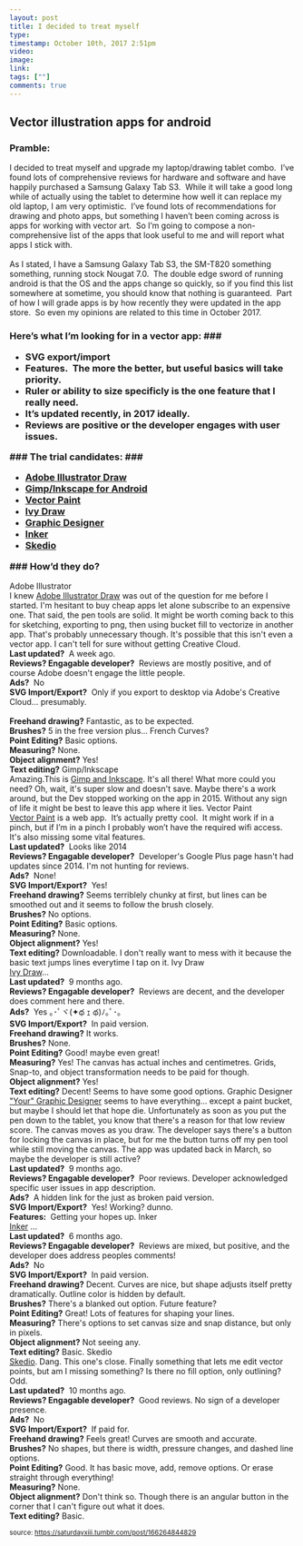 ```yaml
---
layout: post
title: I decided to treat myself 
type: 
timestamp: October 10th, 2017 2:51pm
video: 
image: 
link: 
tags: [""]
comments: true
---
```

## Vector illustration apps for android ##
### Pramble: ###
I decided to treat myself and upgrade my laptop/drawing tablet combo.  I’ve found lots of comprehensive reviews for hardware and software and have happily purchased a Samsung Galaxy Tab S3.  While it will take a good long while of actually using the tablet to determine how well it can replace my old laptop, I am very optimistic.  I’ve found lots of recommendations for drawing and photo apps, but something I haven’t been coming across is apps for working with vector art.  So I’m going to compose a non-comprehensive list of the apps that look useful to me and will report what apps I stick with.<br/><br/>As I stated, I have a Samsung Galaxy Tab S3, the SM-T820 something something, running stock Nougat 7.0.  The double edge sword of running android is that the OS and the apps change so quickly, so if you find this list somewhere at sometime, you should know that nothing is guaranteed.  Part of how I will grade apps is by how recently they were updated in the app store.  So even my opinions are related to this time in October 2017.  
### Here’s what I’m looking for in a vector app: ###<ul><li>SVG export/import</li><li>Features.  The more the better, but useful basics will take priority.<br/></li><li>Ruler or ability to size specificly is the one feature that I really need.</li><li>It’s updated recently, in 2017 ideally.<br/></li><li>Reviews are positive or the developer engages with user issues.<br/></li></ul>### The trial candidates: ###<ul><li><a href="#adobeillustrator" target="_blank">Adobe Illustrator Draw</a></li><li><a href="#gimpinkscape" target="_blank">Gimp/Inkscape for Android</a></li><li><a href="#vectorpaint" target="_blank">Vector Paint</a></li><li><a href="#ivydraw" target="_blank">Ivy Draw</a><br/></li><li><a href="#graphicdesigner" target="_blank">Graphic Designer</a><br/></li><li><a href="#inker" target="_blank">Inker</a><br/></li><li><a href="#skedio" target="_blank">Skedio</a><br/></li></ul>### How’d they do? ###
<a name="adobeillustrator" id="adobeillustrator">Adobe Illustrator</a><br/>I knew <a href="https://play.google.com/store/apps/details?id=com.adobe.creativeapps.draw" target="_blank">Adobe Illustrator Draw</a> was out of the question for me before I started.  I'm hesitant to buy cheap apps let alone subscribe to an expensive one.  That said, the pen tools are solid.  It might be worth coming back to this for sketching, exporting to png, then using bucket fill to vectorize in another app.  That's probably unnecessary though.  It's possible that this isn't even a vector app.  I can't tell for sure without getting Creative Cloud.<br/><b>Last updated?</b>  A week ago.<br/><b>Reviews? Engagable developer?</b>  Reviews are mostly positive, and of course Adobe doesn't engage the little people.<br/><b>Ads?</b>  No<br/><b>SVG Import/Export?</b>  Only if you export to desktop via Adobe's Creative Cloud&hellip; presumably.<br/><br/><b>Freehand drawing?</b> Fantastic, as to be expected.<br/><b>Brushes?</b> 5 in the free version plus&hellip; French Curves?<br/><b>Point Editing?</b> Basic options.<br/><b>Measuring?</b> None.<br/><b>Object alignment?</b> Yes!<br/><b>Text editing?</b> 
<a name="gimpinkscape" id="gimpinkscape">Gimp/Inkscape</a><br/>Amazing.This is <a href="https://play.google.com/store/apps/details?id=org.gimp.inkscape" target="_blank">Gimp and Inkscape</a>.  It's all there!  What more could you need?  Oh, wait, it's super slow and doesn't save.  Maybe there's a work around, but the Dev stopped working on the app in 2015.  Without any sign of life it might be best to leave this app where it lies.
<a name="vectorpaint" id="vectorpaint">Vector Paint</a><br/><a href="http://vectorpaint.yaks.co.nz" target="_blank">Vector Paint</a> is a web app.  It’s actually pretty cool.  It might work if in a pinch, but if I’m in a pinch I probably won’t have the required wifi access. It's also missing some vital features.<br/><b>Last updated?</b>  Looks like 2014<br/><b>Reviews? Engagable developer?</b>  Developer's Google Plus page hasn't had updates since 2014.  I'm not hunting for reviews.<br/><b>Ads?</b>  None!<br/><b>SVG Import/Export?</b>  Yes!<br/><b>Freehand drawing?</b> Seems terriblely chunky at first, but lines can be smoothed out and it seems to follow the brush closely.<br/><b>Brushes?</b> No options.<br/><b>Point Editing?</b> Basic options.<br/><b>Measuring?</b> None.<br/><b>Object alignment?</b> Yes!<br/><b>Text editing?</b> Downloadable.  I don't really want to mess with it because the basic text jumps lines everytime I tap on it.
<a name="ivydraw" id="ivydraw">Ivy Draw</a><br/><a href="https://play.google.com/store/apps/details?id=com.shoebillsoftware.vectordraw" target="_blank">Ivy Draw</a>&hellip;<br/><b>Last updated?</b>  9 months ago.<br/><b>Reviews? Engagable developer?</b>  Reviews are decent, and the developer does comment here and there.<br/><b>Ads?</b>  Yes ｡･ﾟヾ(✦థ ｪ థ)ﾉ｡ﾟ･｡<br/><b>SVG Import/Export?</b>  In paid version.<br/><b>Freehand drawing?</b> It works.<br/><b>Brushes?</b> None.<br/><b>Point Editing?</b> Good!  maybe even great!<br/><b>Measuring?</b> Yes!  The canvas has actual inches and centimetres. Grids, Snap-to, and object transformation needs to be paid for though.<br/><b>Object alignment?</b> Yes!<br/><b>Text editing?</b> Decent!  Seems to have some good options.
<a name="graphicdesigner" id="graphicdesigner">Graphic Designer</a><br/><a href="https://play.google.com/store/apps/details?id=com.ulm.designer" target="_blank">"Your" Graphic Designer</a> seems to have everything&hellip; except a paint bucket, but maybe I should let that hope die.  Unfortunately as soon as you put the pen down to the tablet, you know that there's a reason for that low review score.  The canvas moves as you draw.  The developer says there's a button for locking the canvas in place, but for me the button turns off my pen tool while still moving the canvas.  The app was updated back in March, so maybe the developer is still active?<br/><b>Last updated?</b>  9 months ago.<br/><b>Reviews? Engagable developer?</b>  Poor reviews.  Developer acknowledged specific user issues in app description.<br/><b>Ads?</b>  A hidden link for the just as broken paid version.<br/><b>SVG Import/Export?</b>  Yes! Working? dunno.<br/><b>Features:</b>  Getting your hopes up.<a></a>
<a name="inker" id="inker">Inker</a><br/><a href="https://play.google.com/store/apps/details?id=co.inker" target="_blank">Inker</a> &hellip;<br/><b>Last updated?</b>  6 months ago.<br/><b>Reviews? Engagable developer?</b>  Reviews are mixed, but positive, and the developer does address peoples comments!<br/><b>Ads?</b>  No<br/><b>SVG Import/Export?</b>  In paid version.<br/><b>Freehand drawing?</b> Decent. Curves are nice, but shape adjusts itself pretty dramatically. Outline color is hidden by default.<br/><b>Brushes?</b> There's a blanked out option. Future feature?<br/><b>Point Editing?</b> Great!  Lots of features for shaping your lines.<br/><b>Measuring?</b> There's options to set canvas size and snap distance, but only in pixels.<br/><b>Object alignment?</b> Not seeing any.<br/><b>Text editing?</b> Basic.
<a name="skedio" id="skedio">Skedio</a><br/><a href="https://play.google.com/store/apps/details?id=com.shturmsoft.skedio&amp;hl=en" target="_blank">Skedio</a>.  Dang.  This one's close.  Finally something that lets me edit vector points, but am I missing something?  Is there no fill option, only outlining?  Odd.<br/><b>Last updated?</b>  10 months ago.<br/><b>Reviews? Engagable developer?</b>  Good reviews.  No sign of a developer presence.<br/><b>Ads?</b>  No<br/><b>SVG Import/Export?</b>  If paid for.<br/><b>Freehand drawing?</b> Feels great! Curves are smooth and accurate.<br/><b>Brushes?</b> No shapes, but there is width, pressure changes, and dashed line options.<br/><b>Point Editing?</b> Good. It has basic move, add, remove options. Or erase straight through everything!<br/><b>Measuring?</b> None.<br/><b>Object alignment?</b> Don't think so.  Though there is an angular button in the corner that I can't figure out what it does. <br/><b>Text editing?</b> Basic.
  
<small>source: https://saturdayxiii.tumblr.com/post/166264844829</small>